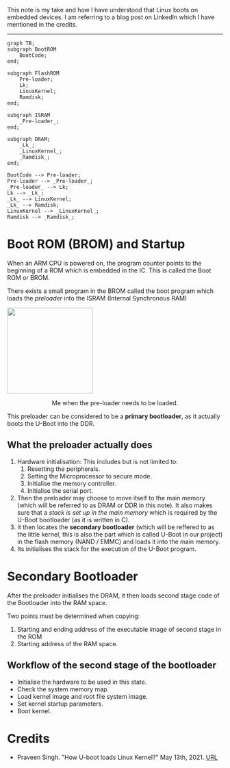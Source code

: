 This note is my take and how I have understood that Linux boots on embedded devices. I am referring to a blog post on LinkedIn which I have mentioned in the credits.

---
```mermaid
graph TB;
subgraph BootROM
	BootCode;
end;

subgraph FlashROM
	Pre-loader;
	Lk;
	LinuxKernel;
	Ramdisk;
end;

subgraph ISRAM
	_Pre-loader_;
end;

subgraph DRAM;
	_Lk_;
	_LinuxKernel_;
	_Ramdisk_;
end;

BootCode --> Pre-loader;
Pre-loader --> _Pre-loader_;
_Pre-loader_ --> Lk;
Lk --> _Lk_;
_Lk_ --> LinuxKernel;
_Lk_ --> Ramdisk;
LinuxKernel --> _LinuxKernel_;
Ramdisk --> _Ramdisk_;
```
# Boot ROM (BROM) and Startup

When an ARM CPU is powered on, the program counter points to the beginning of a ROM which is embedded in the IC. This is called the Boot ROM or BROM.

There exists a small program in the BROM called the boot program which loads the *preloader* into the ISRAM (Internal Synchronous RAM)

<img height="200" src="https://content.imageresizer.com/images/memes/Surprised-Black-Guy-meme-7.jpg" align="center"/><center>Me when the pre-loader needs to be loaded.</center>

This preloader can be considered to be a **primary bootloader**, as it actually boots the U-Boot into the DDR.

## What the preloader actually does
1. Hardware initialisation: This includes but is not limited to:
	1. Resetting the peripherals.
	2. Setting the Microprocessor to secure mode.
	3. Initialise the memory controller.
	4. Initialise the serial port.
2. Then the preloader may choose to move itself to the main memory (which will be referred to as DRAM or DDR in this note). It also makes sure that a *stack is set up in the main memory* which is required by the U-Boot bootloader (as it is written in C).
3. It then locates the **secondary bootloader** (which will be reffered to as the little kernel, this is also the part which is called U-Boot in our project) in the flash memory (NAND / EMMC) and loads it into the main memory. 
4. Its initialises the stack for the execution of the U-Boot program.

# Secondary Bootloader
After the preloader initialises the DRAM, it then loads second stage code of the Bootloader into the RAM space.

Two points must be determined when copying:
1. Starting and ending address of the executable image of second stage in the ROM
2. Starting address of the RAM space.

## Workflow of the second stage of the bootloader
+ Initialise the hardware to be used in this state.
+ Check the system memory map.
+ Load kernel image and root file system image.
+ Set kernel startup parameters.
+ Boot kernel.

# Credits
+ Praveen Singh. "How U-boot loads Linux Kernel?" May 13th, 2021. [URL](https://www.linkedin.com/pulse/how-u-boot-loads-linux-kernel-praveen-singh/)